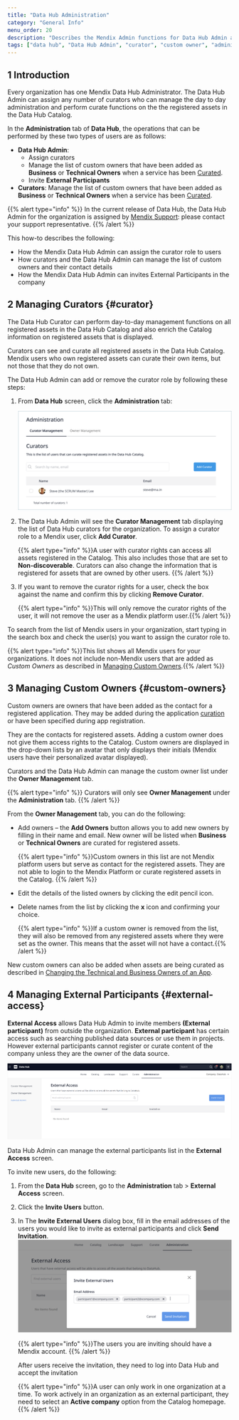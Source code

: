 ```yaml
---
title: "Data Hub Administration"
category: "General Info"
menu_order: 20
description: "Describes the Mendix Admin functions for Data Hub Admin and curators."
tags: ["data hub", "Data Hub Admin", "curator", "custom owner", "administration"]
---
```


## 1 Introduction

Every organization has one Mendix Data Hub Administrator. The Data Hub Admin can assign any number of curators who can manage the day to day administration and perform curate functions on the the registered assets in the Data Hub Catalog.

In the **Administration** tab of **Data Hub**, the operations that can be performed by these two types of users are as follows:

* **Data Hub Admin**:
  * Assign curators
  * Manage the list of custom owners that have been added as **Business** or **Technical Owners** when a service has been [Curated](/data-hub/data-hub-catalog/curate#custom-owner).
  * Invite **External Participants**
* **Curators**:
  Manage the list of custom owners that have been added as **Business** or **Technical Owners** when a service has been [Curated](/data-hub/data-hub-catalog/curate#custom-owner).

{{% alert type="info" %}}
In the current release of Data Hub, the Data Hub Admin for the organization is assigned by [Mendix Support](https://support.mendix.com/hc/en-us): please contact your support representative.
{{% /alert %}}

This how-to describes the following:

- How the Mendix Data Hub Admin can assign the curator role to users
- How curators and the Data Hub Admin can manage the list of custom owners and their contact details
- How the Mendix Data Hub Admin can invites External Participants in the company

## 2 Managing Curators {#curator}

The Data Hub Curator can perform day-to-day management functions on all registered assets in the Data Hub Catalog and also enrich the Catalog information on registered assets that is displayed.

Curators can see and curate all registered assets in the Data Hub Catalog. Mendix users who own registered assets can curate their own items, but not those that they do not own.

The Data Hub Admin can add or remove the curator role by following these steps:

1. From **Data Hub** screen, click the **Administration** tab:

	![Administration](attachments/data-hub-admin/administration.png)

2. The Data Hub Admin will see the **Curator Management** tab displaying  the list of Data Hub curators for the organization. To assign a curator role to a Mendix user, click **Add Curator**.

   {{% alert type="info" %}}A user with curator rights can access all assets registered in the Catalog. This also includes those that are set to **Non-discoverable**. Curators can also change the information that is registered for assets that are owned by other users. {{% /alert %}}
   
3. If you want to remove the curator rights for a user, check the box against the name and confirm this by clicking **Remove Curator**.
   
    {{% alert type="info" %}}This will only remove the curator rights of the user, it will not remove the user as a Mendix platform user.{{% /alert %}}

To search from the list of Mendix users in your organization, start typing in the search box and check the user(s) you want to assign the curator role to.

{{% alert type="info" %}}This list shows all Mendix users for your organizations. It does not include non-Mendix users that are  added as *Custom Owners* as described in [Managing Custom Owners](#customowners).{{% /alert %}}

## 3 Managing Custom Owners {#custom-owners}

Custom owners are owners that have been added as the contact for a registered application. They may be added during the application [curation](/data-hub/data-hub-catalog/curate#custom-owner) or have been specified during app registration.

They are  the contacts for registered assets. Adding a custom owner does not give them access rights to the Catalog. Custom owners are displayed in the drop-down lists by an avatar that only displays their initials (Mendix users have their personalized avatar displayed).

Curators and the Data Hub Admin can manage the custom owner list under the **Owner Management** tab.

{{% alert type="info" %}}
Curators will only see  **Owner Management** under the **Administration** tab.
{{% /alert %}}

From the **Owner Management** tab, you can do the following:

* Add owners – the **Add Owners** button allows you to add new owners by filling in their name and email. New owner will be listed when **Business** or **Technical Owners** are curated for registered assets.

	{{% alert type="info" %}}Custom owners in this list are not Mendix platform users but serve as contact for the registered assets.  They are not able to login to the Mendix Platform or curate registered assets in the Catalog. {{% /alert %}}

* Edit the details of the listed owners by clicking the edit pencil icon.
* Delete names from the list by clicking the **x** icon and confirming your choice.

	{{% alert type="info" %}}If a custom owner is removed from the list, they will also be removed from any registered assets where they were set as the owner. This means that the asset will not have a contact.{{% /alert %}}

New custom owners can also be added when assets are being curated as described in [Changing the Technical and Business Owners of an App](/data-hub/data-hub-catalog/curate#custom-owner).

## 4 Managing External Participants {#external-access}

**External Access** allows Data Hub Admin to invite members **(External participant)** from outside the organization. **External participant** has certain access such as searching published data sources or use them in projects. However external participants cannot register or curate content of the company unless they are the owner of the data source.

![External Access](attachments/data-hub-admin/ExternalAccessOverview.PNG)

Data Hub Admin can manage the external participants list in the **External Access** screen. 

To invite new users, do the following:

1. From the **Data Hub** screen, go to the **Administration** tab > **External Access** screen.

2. Click the **Invite Users** button.

3. In The **Invite External Users** dialog box, fill in the email addresses of the users you would like to invite as external participants and click **Send Invitation**.     ![External Access](attachments/data-hub-admin/InviteExternalUser.PNG)

    {{% alert type="info" %}}The users you are inviting should have a Mendix account. {{% /alert %}}

    After users receive the invitation, they need to log into Data Hub and accept the invitation

    {{% alert type="info" %}}A user can only work in one organization at a time. To work actively in an organization as an external participant, they need to select an **Active company** option from the Catalog homepage.{{% /alert %}}

   

   
